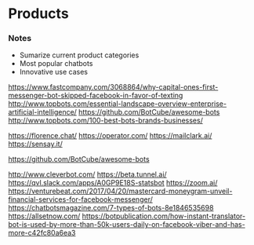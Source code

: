 Products
========

### Notes

-	Sumarize current product categories
-	Most popular chatbots
-	Innovative use cases

https://www.fastcompany.com/3068864/why-capital-ones-first-messenger-bot-skipped-facebook-in-favor-of-texting
http://www.topbots.com/essential-landscape-overview-enterprise-artificial-intelligence/
https://github.com/BotCube/awesome-bots
http://www.topbots.com/100-best-bots-brands-businesses/

https://florence.chat/
https://operator.com/
https://mailclark.ai/
https://sensay.it/

https://github.com/BotCube/awesome-bots


http://www.cleverbot.com/
https://beta.tunnel.ai/
https://qvl.slack.com/apps/A0GP9E18S-statsbot
https://zoom.ai/
https://venturebeat.com/2017/04/20/mastercard-moneygram-unveil-financial-services-for-facebook-messenger/
https://chatbotsmagazine.com/7-types-of-bots-8e1846535698
https://allsetnow.com/
https://botpublication.com/how-instant-translator-bot-is-used-by-more-than-50k-users-daily-on-facebook-viber-and-has-more-c42fc80a6ea3
